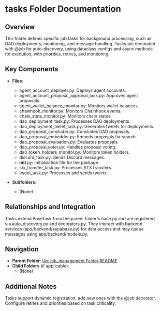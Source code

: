 # tasks Folder Documentation

## Overview
This folder defines specific job tasks for background processing, such as DAO deployments, monitoring, and message handling. Tasks are decorated with @job for auto-discovery, using dataclass configs and async methods for execution, with priorities, retries, and monitoring.

## Key Components
- **Files**:
  - agent_account_deployer.py: Deploys agent accounts.
  - agent_account_proposal_approval_task.py: Approves agent proposals.
  - agent_wallet_balance_monitor.py: Monitors wallet balances.
  - chainhook_monitor.py: Monitors Chainhook events.
  - chain_state_monitor.py: Monitors chain states.
  - dao_deployment_task.py: Processes DAO deployments.
  - dao_deployment_tweet_task.py: Generates tweets for deployments.
  - dao_proposal_concluder.py: Concludes DAO proposals.
  - dao_proposal_embedder.py: Embeds proposals for search.
  - dao_proposal_evaluation.py: Evaluates proposals.
  - dao_proposal_voter.py: Handles proposal voting.
  - dao_token_holders_monitor.py: Monitors token holders.
  - discord_task.py: Sends Discord messages.
  - __init__.py: Initialization file for the package.
  - stx_transfer_task.py: Processes STX transfers.
  - tweet_task.py: Processes and sends tweets.

- **Subfolders**:
  - (None)

## Relationships and Integration
Tasks extend BaseTask from the parent folder's base.py and are registered via auto_discovery.py and decorators.py. They interact with backend services (app/backend/supabase.py) for data access and may queue messages using app/backend/models.py.

## Navigation
- **Parent Folder**: [Up: job_management Folder README](../README.md)
- **Child Folders** (if applicable): 
  - (None)

## Additional Notes
Tasks support dynamic registration; add new ones with the @job decorator. Configure retries and priorities based on task criticality.
